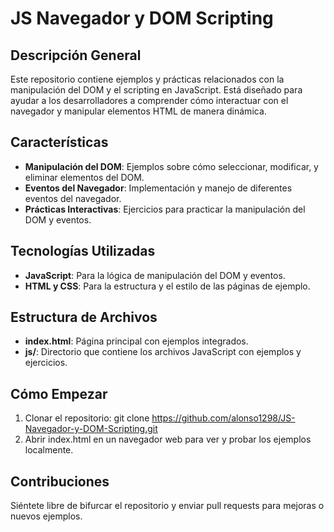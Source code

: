 # JS Navegador y DOM Scripting
## Descripción General
Este repositorio contiene ejemplos y prácticas relacionados con la manipulación del DOM y el scripting en JavaScript. Está diseñado para ayudar a los desarrolladores a comprender cómo interactuar con el navegador y manipular elementos HTML de manera dinámica.

## Características
- **Manipulación del DOM**: Ejemplos sobre cómo seleccionar, modificar, y eliminar elementos del DOM.
- **Eventos del Navegador**: Implementación y manejo de diferentes eventos del navegador.
- **Prácticas Interactivas**: Ejercicios para practicar la manipulación del DOM y eventos.
## Tecnologías Utilizadas
- **JavaScript**: Para la lógica de manipulación del DOM y eventos.
- **HTML y CSS**: Para la estructura y el estilo de las páginas de ejemplo.
## Estructura de Archivos
- **index.html**: Página principal con ejemplos integrados.
- **js/**: Directorio que contiene los archivos JavaScript con ejemplos y ejercicios.
## Cómo Empezar
1. Clonar el repositorio: git clone https://github.com/alonso1298/JS-Navegador-y-DOM-Scripting.git
2. Abrir index.html en un navegador web para ver y probar los ejemplos localmente.
## Contribuciones
Siéntete libre de bifurcar el repositorio y enviar pull requests para mejoras o nuevos ejemplos.





